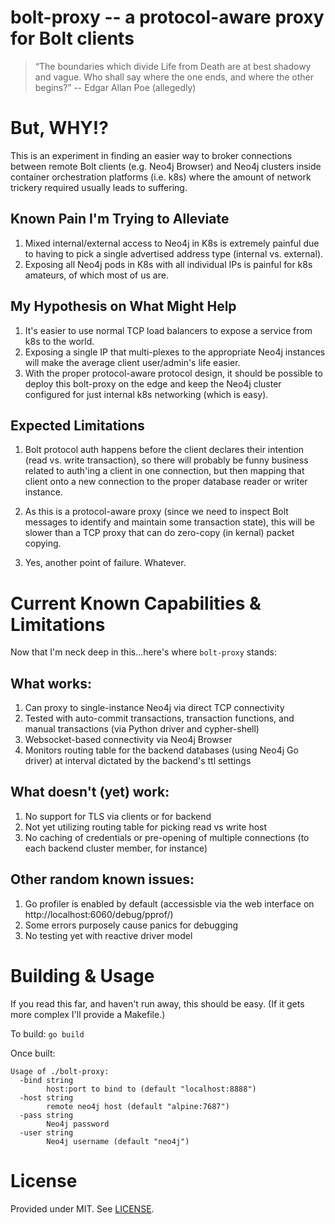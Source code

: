 # bolt-proxy -- a protocol-aware proxy for Bolt clients

> “The boundaries which divide Life from Death are at best shadowy and
>  vague. Who shall say where the one ends, and where the other begins?”
>      -- Edgar Allan Poe (allegedly)

# But, WHY!?

This is an experiment in finding an easier way to broker connections
between remote Bolt clients (e.g. Neo4j Browser) and Neo4j clusters
inside container orchestration platforms (i.e. k8s) where the amount
of network trickery required usually leads to suffering.

## Known Pain I'm Trying to Alleviate

1. Mixed internal/external access to Neo4j in K8s is extremely painful
   due to having to pick a single advertised address type (internal
   vs. external).
2. Exposing all Neo4j pods in K8s with all individual IPs is painful
   for k8s amateurs, of which most of us are.

## My Hypothesis on What Might Help

1. It's easier to use normal TCP load balancers to expose a service
   from k8s to the world.
2. Exposing a single IP that multi-plexes to the appropriate Neo4j
   instances will make the average client user/admin's life easier.
3. With the proper protocol-aware protocol design, it should be
   possible to deploy this bolt-proxy on the edge and keep the Neo4j
   cluster configured for just internal k8s networking (which is easy).

## Expected Limitations

1. Bolt protocol auth happens before the client declares their
   intention (read vs. write transaction), so there will probably be
   funny business related to auth'ing a client in one connection, but
   then mapping that client onto a new connection to the proper
   database reader or writer instance.

2. As this is a protocol-aware proxy (since we need to inspect Bolt
   messages to identify and maintain some transaction state), this
   will be slower than a TCP proxy that can do zero-copy (in kernal)
   packet copying.

2. Yes, another point of failure. Whatever.

# Current Known Capabilities & Limitations
Now that I'm neck deep in this...here's where `bolt-proxy` stands:

## What works:
1. Can proxy to single-instance Neo4j via direct TCP connectivity
2. Tested with auto-commit transactions, transaction functions, and
   manual transactions (via Python driver and cypher-shell)
3. Websocket-based connectivity via Neo4j Browser
4. Monitors routing table for the backend databases (using Neo4j Go
   driver) at interval dictated by the backend's ttl settings

## What doesn't (yet) work:
1. No support for TLS via clients or for backend
2. Not yet utilizing routing table for picking read vs write host
3. No caching of credentials or pre-opening of multiple connections
   (to each backend cluster member, for instance)

## Other random known issues:
1. Go profiler is enabled by default (accessisble via the web
   interface on http://localhost:6060/debug/pprof/)
2. Some errors purposely cause panics for debugging
3. No testing yet with reactive driver model

# Building & Usage

If you read this far, and haven't run away, this should be easy. (If
it gets more complex I'll provide a Makefile.)

To build: `go build`

Once built:

```
Usage of ./bolt-proxy:
  -bind string
        host:port to bind to (default "localhost:8888")
  -host string
        remote neo4j host (default "alpine:7687")
  -pass string
        Neo4j password
  -user string
        Neo4j username (default "neo4j")
```

# License

Provided under MIT. See [LICENSE](./LICENSE).
